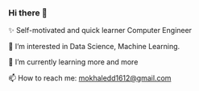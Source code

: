 ### Hi there 👋

✨ Self-motivated and quick learner Computer Engineer

🔭 I’m interested in Data Science, Machine Learning. 

🌱 I’m currently learning more and more

📫 How to reach me: mokhaledd1612@gmail.com
